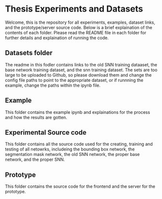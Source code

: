 # Thesis Experiments and Datasets
Welcome, this is the repository for all experiments, examples, dataset links, and the prototype/server source code. Below is a brief explaination of the contents of each folder. Please read the README file in each folder for further details and explaination of running the code.

## Datasets folder
The readme in this fodler contains links to the old SNN training dataaset, the base network training dataset, and the snn training dataset. The sets are too large to be uploaded to Github, so please download them and change the config file paths to point to the appropriate dataset, or if runnning the example, change the paths within the ipynb file.

## Example
This folder contains the example ipynb and explainations for the process and how the results are gotten.

## Experimental Source code
This folder contains all the source code used for the creating, training and testing of all netowrks, includeing the bounding box network, the segmentation mask network, the old SNN network, the proper base network, and the proper SNN.

## Prototype
This folder contains the source code for the frontend and the server for the prototype.
